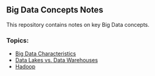 ## Big Data Concepts Notes

This repository contains notes on key Big Data concepts.

### Topics:
- [Big Data Characteristics](./Big_Data_Characteristics.md)
- [Data Lakes vs. Data Warehouses](./Data_Lakes_vs_Data_Warehouses.md)
- [Hadoop](./Hadoop.md)
  
